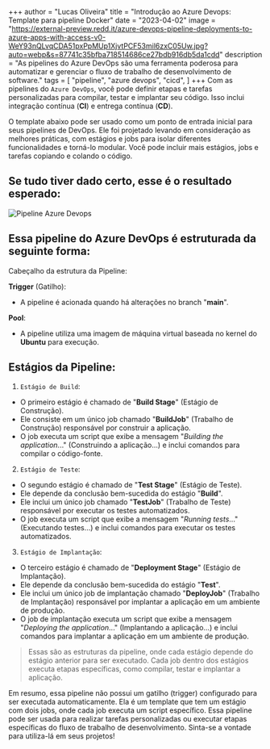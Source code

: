 +++
author = "Lucas Oliveira"
title = "Introdução ao Azure Devops: Template para pipeline Docker"
date = "2023-04-02"
image = "https://external-preview.redd.it/azure-devops-pipeline-deployments-to-azure-apps-with-access-v0-WeY93nQLvqCDA51pxPpMUp1XjvtPCF53mil6zxC05Uw.jpg?auto=webp&s=87741c35bfba718514686ce27bdb916db5da1cdd"
description = "As pipelines do Azure DevOps são uma ferramenta poderosa para automatizar e gerenciar o fluxo de trabalho de desenvolvimento de software."
tags = [
    "pipeline",
    "azure devops",
    "cicd",
]
+++
Com as pipelines do `Azure DevOps`, você pode definir etapas e tarefas personalizadas para compilar, testar e implantar seu código. Isso inclui integração contínua (**CI**) e entrega contínua (**CD**).

<!--more-->

O template abaixo pode ser usado como um ponto de entrada inicial para seus pipelines de DevOps. Ele foi projetado levando em consideração as melhores práticas, com estágios e jobs para isolar diferentes funcionalidades e torná-lo modular. Você pode incluir mais estágios, jobs e tarefas copiando e colando o código.

<script src="https://gist.github.com/LuksJobs/02a9605f09b50332a0fa532dcb210b34.js"></script>

## Se tudo tiver dado certo, esse é o resultado esperado:

![Pipeline Azure Devops](https://i.imgur.com/sycSHbQ.png)

## Essa pipeline do Azure DevOps é estruturada da seguinte forma: 

Cabeçalho da estrutura da Pipeline:

**Trigger** (Gatilho): 
- A pipeline é acionada quando há alterações no branch "**main**". 
 
**Pool**: 
- A pipeline utiliza uma imagem de máquina virtual baseada no kernel do **Ubuntu** para execução. 
 
## Estágios da Pipeline: 

1. `Estágio de Build`: 

- O primeiro estágio é chamado de "**Build Stage**" (Estágio de Construção). 
- Ele consiste em um único job chamado "**BuildJob**" (Trabalho de Construção) responsável por construir a aplicação. 
- O job executa um script que exibe a mensagem "*Building the application*..." (Construindo a aplicação...) e inclui comandos para compilar o código-fonte. 
 
2. `Estágio de Teste`: 

- O segundo estágio é chamado de "**Test Stage**" (Estágio de Teste). 
- Ele depende da conclusão bem-sucedida do estágio "**Build**". 
- Ele inclui um único job chamado "**TestJob**" (Trabalho de Teste) responsável por executar os testes automatizados. 
- O job executa um script que exibe a mensagem "*Running tests*..." (Executando testes...) e inclui comandos para executar os testes automatizados. 

3. `Estágio de Implantação`: 

- O terceiro estágio é chamado de "**Deployment Stage**" (Estágio de Implantação). 
- Ele depende da conclusão bem-sucedida do estágio "**Test**". 
- Ele inclui um único job de implantação chamado "**DeployJob**" (Trabalho de Implantação) responsável por implantar a aplicação em um ambiente de produção. 
- O job de implantação executa um script que exibe a mensagem "*Deploying the application*..." (Implantando a aplicação...) e inclui comandos para implantar a aplicação em um ambiente de produção. 
 

<blockquote>Essas são as estruturas da pipeline, onde cada estágio depende do estágio anterior para ser executado. Cada job dentro dos estágios executa etapas específicas, como compilar, testar e implantar a aplicação.</blockquote>
 
 
Em resumo, essa pipeline não possui um gatilho (trigger) configurado para ser executada automaticamente. Ela é um template que tem um estágio com dois jobs, onde cada job executa um script específico. Essa pipeline pode ser usada para realizar tarefas personalizadas ou executar etapas específicas do fluxo de trabalho de desenvolvimento. Sinta-se a vontade para utiliza-lá em seus projetos!